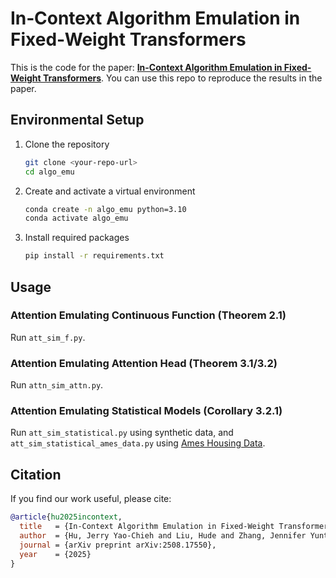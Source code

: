 # In‑Context Algorithm Emulation in Fixed‑Weight Transformers

This is the code for the paper: [**In-Context Algorithm Emulation in Fixed-Weight Transformers**](https://arxiv.org/abs/2508.17550). You can use this repo to reproduce the results in the paper.

## Environmental Setup

1. Clone the repository
    ```bash
    git clone <your-repo-url>
    cd algo_emu
    ```
2. Create and activate a virtual environment
    ```bash
    conda create -n algo_emu python=3.10
    conda activate algo_emu
    ```
3. Install required packages
    ```bash
    pip install -r requirements.txt
    ```

## Usage
### Attention Emulating Continuous Function (Theorem 2.1)
Run ```att_sim_f.py```.

### Attention Emulating Attention Head (Theorem 3.1/3.2)
Run ```attn_sim_attn.py```.

### Attention Emulating Statistical Models (Corollary 3.2.1)
Run ```att_sim_statistical.py``` using synthetic data, and ```att_sim_statistical_ames_data.py``` using [Ames Housing Data](https://www.kaggle.com/datasets/shashanknecrothapa/ames-housing-dataset).

## Citation


If you find our work useful, please cite:

```bibtex
@article{hu2025incontext,
  title   = {In-Context Algorithm Emulation in Fixed-Weight Transformers},
  author  = {Hu, Jerry Yao-Chieh and Liu, Hude and Zhang, Jennifer Yuntong and Liu, Han},
  journal = {arXiv preprint arXiv:2508.17550},
  year    = {2025}
}
```
